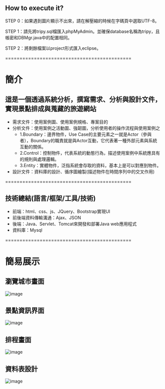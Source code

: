 ## How to execute it?
STEP 0：如果遇到圖片顯示不出來，請在解壓縮的時候在字碼頁中選取UTF-8。  

STEP 1：請先將tripy.sql檔匯入phpMyAdmin。並確保database名稱為tripy，且帳密和DBMgr.java中的配置相同。   

STEP 2：將剩餘檔案以project形式匯入eclipse。 

============================================
# 簡介
## 這是一個透過系統分析，撰寫需求、分析與設計文件，實現景點排成與蒐藏的旅遊網站
* 需求文件：使用案例圖、使用案例規格、專案目的
* 分析文件：使用案例之活動圖、強韌圖，分析使用者的操作流程與使用案例之
  * 1.Boundary：邊界物件，Use Case的主要元素之一就是Actor（參與者），Boundary的職責就是與Actor互動，它代表著一種外部元素與系統互動的關係。
  * 2.Control：控制物件，代表系統的動態行為，描述使用案例中系統應具有的規則與處理邏輯。
  * 3.Entity：實體物件，泛指系統會存取的資料，基本上是可以對應到物件。
* 設計文件：資料庫的設計、循序圖繪製(描述物件在時間序列中的交叉作用)
  
============================================
## 技術總結(語言/框架/工具/技術)
+ 前端：html、css、js、JQuery、Bootstrap實現UI
+ 前後端資料傳輸溝通：Ajax、JSON
+ 後端：Java、Servlet、Tomcat來開發和部署Java web應用程式
+ 資料庫：Mysql

============================================
# 簡易展示
## 瀏覽城市畫面
![image](https://github.com/manipulateed/Tripy/assets/86423307/fe60dd2e-c706-4fb6-8a08-1851747ce0f3)

## 景點資訊界面
![image](https://github.com/manipulateed/Tripy/assets/86423307/ce3884d4-fcb5-4d39-b184-c9060e6d4966)

## 排程畫面
![image](https://github.com/manipulateed/Tripy/assets/86423307/e0c8921f-9a24-4ed8-950a-0c6d5e455339)

## 資料表設計
![image](https://github.com/manipulateed/Tripy/assets/86423307/9d5a31e5-fc46-41c8-8ca2-7d9bd177f027)
